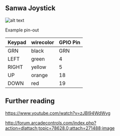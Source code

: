 ## Sanwa Joystick

![alt text](images/20230703_022301.jpg)

Example pin-out

| Keypad | wirecolor | GPIO Pin |
| ------ | --------- | -------- |
| GRN    | black     | GRN      |
| LEFT   | green     | 4        |
| RIGHT  | yellow    | 5        |
| UP     | orange    | 18       |
| DOWN   | red       | 19       |

## Further reading

https://www.youtube.com/watch?v=zJBl94WdWvg

http://forum.arcadecontrols.com/index.php?action=dlattach;topic=78628.0;attach=271488;image

